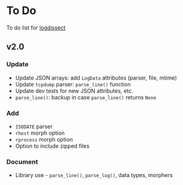 # To Do
To do list for [logdissect](https://github.com/dogoncouch/logdissect)

## v2.0

### Update
- Update JSON arrays: add `LogData` attributes (parser, file, mtime)
- Update `tcpdump` parser: `parse_line()` function
- Update dev tests for new JSON attributes, etc.
- `parse_line()`: backup in case `parse_line()` returns `None`

### Add
- `ISODATE` parser
- `rhost` morph option
- `rprocess` morph option
- Option to include zipped files

### Document
- Library use - `parse_line()`, `parse_log()`, data types, morphers
